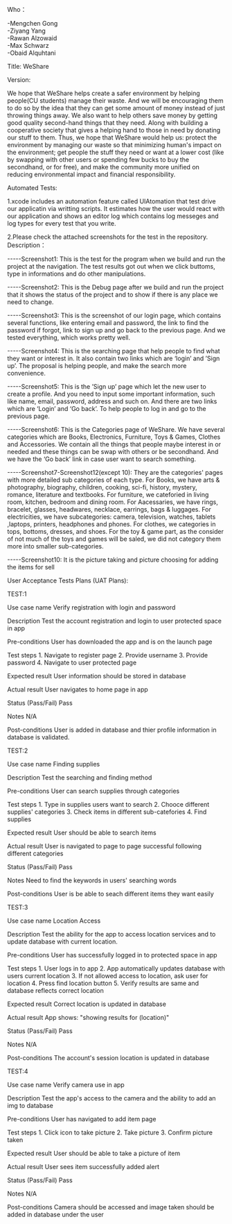 Who：

-Mengchen Gong  
-Ziyang Yang  
-Rawan Alzowaid  
-Max Schwarz  
-Obaid Alquhtani  


Title: WeShare


Version:

We hope that WeShare helps create a safer environment by helping people(CU students) manage their waste. And we will be encouraging them to do so by the idea that they can get some amount of money instead of just throwing things away. We also want to help others save money by getting good quality second-hand things that they need. Along with building a cooperative society that gives a helping hand to those in need by donating our stuff to them.
Thus, we hope that WeShare would help us: protect the environment by managing our waste so that minimizing human's impact on the environment; get people the stuff they need or want at a lower cost (like by swapping with other users or spending few bucks to buy the secondhand, or for free), and make the community more unified on reducing environmental impact and financial responsibility.


Automated Tests:

1.xcode includes an automation feature called UIAtomation that test drive our applicatin via writting scripts. It estimates how the user would react with our application and shows an editor log which contains log messeges and log types for every test that you write. 

2.Please check the attached screenshots for the test in the repository. Description：

-----Screenshot1: This is the test for the program when we build and run the project at the navigation. The test results got out when we click buttoms, type in informations and do other manipulations.

-----Screenshot2: This is the Debug page after we build and run the project that it shows the status of the project and to show if there is any place we need to change.

-----Screenshot3: This is the screenshot of our login page, which contains several functions, like entering email and password, the link to find the password if forgot, link to sign up and go back to the previous page. And we tested everything, which works pretty well.     

-----Screenshot4: This is the searching page that help people to find what they want or interest in. It also contain two links which are ‘login’ and ’Sign up’. The proposal is helping people, and make the search more convenience.

-----Screenshot5: This is the ’Sign up’ page which let the new user to create a profile. And you need to input some important information, such like name, email, password, address and such on. And there are two links which are ‘Login’ and ‘Go back’. To help people to log in and go to the previous page. 

-----Screenshot6: This is the Categories page of WeShare. We have several categories which are Books, Electronics, Furniture, Toys & Games, Clothes and Accessories. We contain all the things that people maybe interest in or needed and these things can be swap with others or be secondhand. And we have the ‘Go back’ link in case user want to search something.

-----Screenshot7-Screenshot12(except 10): They are the categories' pages with more detailed sub categories of each type. For Books, we have arts & photography, biography, children, cooking, sci-fi, history, mystery, romance, literature and textbooks. For furniture, we cateforied in living room, kitchen, bedroom and dining room. For Aacessaries, we have rings, bracelet, glasses, headwares, necklace, earrings, bags & luggages. For electricities, we have subcategories: camera, television, watches, tablets ,laptops, printers, headphones and phones. For clothes, we categories in tops, bottoms, dresses, and shoes. For the toy & game part, as the consider of not much of the toys and games will be saled, we did not category them more into smaller sub-categories.

-----Screenshot10: It is the picture taking and picture choosing for adding the items for sell



User Acceptance Tests Plans (UAT Plans):

TEST:1

Use case name
    Verify registration with login and password

Description
    Test the account registration and login to user protected space in app

Pre-conditions
    User has downloaded the app and is on the launch page

Test steps
    1. Navigate to register page
    2. Provide username
    3. Provide password
    4. Navigate to user protected page

Expected result
    User information should be stored in database

Actual result
    User navigates to home page in app

Status (Pass/Fail)
    Pass

Notes
    N/A

Post-conditions
    User is added in database and thier profile information in database is validated.
    
TEST:2 

Use case name
    Finding supplies

Description
    Test the searching and finding method

Pre-conditions
    User can search supplies through categories

Test steps
    1. Type in supplies users want to search
    2. Chooce different supplies' categories
    3. Check items in different sub-catefories
    4. Find supplies

Expected result
    User should be able to search items

Actual result
    User is navigated to page to page successful following different categories

Status (Pass/Fail)
    Pass

Notes
    Need to find the keywords in users' searching words

Post-conditions
    User is be able to seach different items they want easily
    
TEST:3 

Use case name
    Location Access 

Description
    Test the ability for the app to access location services and to update database with current location.

Pre-conditions
    User has successfully logged in to protected space in app  

Test steps
    1. User logs in to app
    2. App automatically updates database with users current location
    3. If not allowed access to location, ask user for location
    4. Press find location button
    5. Verify results are same and database reflects correct location

Expected result
    Correct location is updated in database  

Actual result
    App shows: "showing results for (location)" 

Status (Pass/Fail)
    Pass

Notes
    N/A

Post-conditions
    The account's session location is updated in database
    
TEST:4

Use case name
    Verify camera use in app

Description
    Test the app's access to the camera and the ability to add an img to database

Pre-conditions
    User has navigated to add item page 

Test steps
    1. Click icon to take picture
    2. Take picture
    3. Confirm picture taken

Expected result
    User should be able to take a picture of item

Actual result
    User sees item successfully added alert

Status (Pass/Fail)
    Pass

Notes
    N/A

Post-conditions
    Camera should be accessed and image taken should be added in database under the user
